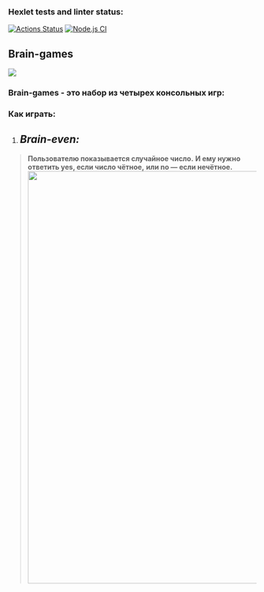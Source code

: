 ### Hexlet tests and linter status:
[![Actions Status](https://github.com/usernaimandrey/frontend-project-lvl1/workflows/hexlet-check/badge.svg)](https://github.com/usernaimandrey/frontend-project-lvl1/actions)
[![Node.js CI](https://github.com/usernaimandrey/frontend-project-lvl1/actions/workflows/node.js.yml/badge.svg)](https://github.com/usernaimandrey/frontend-project-lvl1/actions/workflows/node.js.yml)
## **Brain-games**
<a href="https://codeclimate.com/github/usernaimandrey/frontend-project-lvl1/maintainability"><img src="https://api.codeclimate.com/v1/badges/96bd2726f3fc9b72a08b/maintainability" /></a>

### **Brain-games** - это набор из четырех консольных игр:
### Как играть:
1. ## *Brain-even:*
> **Пользователю показывается случайное число.** 
> **И ему нужно ответить yes, если число чётное,** 
> **или no — если нечётное.**
<a href="https://asciinema.org/a/14?autoplay=1"><img src="https://asciinema.org/a/14.png" width="836"/></a>
